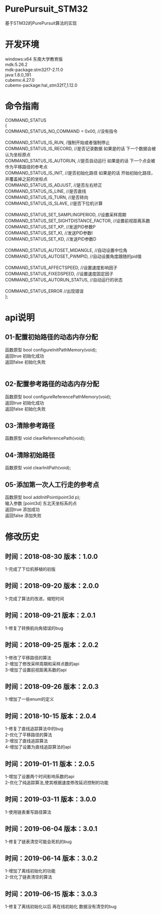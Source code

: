 # PurePursuit_STM32
基于STM32的PurePursuit算法的实现

# 开发环境
windows:x64 东南大学教育版<br>
mdk:5.26.2<br>
mdk-package:stm32f7-2.11.0<br>
java:1.8.0_191<br>
cubemx:4.27.0<br>
cubemx-package:hal_stm32f7_1.12.0<br>

# 命令指南
COMMAND_STATUS<br>
{<br>
	COMMAND_STATUS_NO_COMMAND = 0x00,		//没有指令<br><br>
	COMMAND_STATUS_IS_RUN,				/强制开始或者强制停止<br>
	COMMAND_STATUS_IS_RECORD,                   	//是否记录数据 如果是的话 下一个数据会被认为坐标原点<br>
	COMMAND_STATUS_IS_AUTORUN,                  	//是否自动运行 如果是的话 下一个点会被作为平移路径的参考点<br>
	COMMAND_STATUS_IS_INIT,                     	//是否初始化路径 如果是的话 开始初始化路径，并覆盖掉之前的坐标点<br>
	COMMAND_STATUS_IS_ADJUST,                   	//是否左右矫正<br>
	COMMAND_STATUS_IS_LINE,				//是否直线<br>
	COMMAND_STATUS_IS_TURN,				//是否转向<br>
	COMMAND_STATUS_IS_SLAVE,			//是否下位机计算<br><br>
	COMMAND_STATUS_SET_SAMPLINGPERIOD,		//设置采样周期<br>
	COMMAND_STATUS_SET_SIGHTDISTANCE_FACTOR,	//设置前视距离系数<br>
	COMMAND_STATUS_SET_KP,                     	//发送PID参数P<br>
  	COMMAND_STATUS_SET_KI,                     	//发送PID参数I<br>
  	COMMAND_STATUS_SET_KD,                     	//发送PID参数D<br><br>
	COMMAND_STATUS_AUTOSET_MIDANGLE,            	//自动设置中位角<br>
	COMMAND_STATUS_AUTOSET_PWMPID,              	//自动设置角度跟随的pid值<br><br>
	COMMAND_STATUS_AFFECTSPEED,			//设置速度影响因子<br>
	COMMAND_STATUS_FIXEDSPEED,			//设置速度固定因子<br>
	COMMAND_STATUS_AUTORUN_STATUS,              	//自动运行的状态<br><br>
	COMMAND_STATUS_ERROR              		//出现错误<br>
};


# api说明
## 01-配置初始路径的动态内存分配
函数原型 bool configureInitPathMemory(void);<br>
返回true  初始化成功<br>
返回false 初始化失败<br><br>

## 02-配置参考路径的动态内存分配
函数原型 bool configureReferencePathMemory(void);<br>
返回true  初始化成功<br>
返回false 初始化失败<br>

## 03-清除参考路径
函数原型 void clearReferencePath(void);<br>

## 04-清除初始路径
函数原型 void clearInitPath(void);<br>

## 05-添加第一次人工行走的参考点
函数原型 bool addInitPoint(point3d p);<br>
输入参数 [point3d] 东北天坐标系的点<br>
返回true  添加成功<br>
返回false 添加失败<br>

# 修改历史
## 时间：2018-08-30  版本：1.0.0
1-完成了下位机移植的初版<br>

## 时间：2018-09-20  版本：2.0.0
1-完成了算法的改进，缩短时间<br>

## 时间：2018-09-21  版本：2.0.1
1-修复了转换航向角错误的bug<br>

## 时间：2018-09-25  版本：2.0.2
1-修改了平移路径的算法<br>
2-增加了修改采样周期和采样点数的api<br>
3-增加了设置前视距离系数的api<br>

## 时间：2018-09-26  版本：2.0.3
1-增加了一些enum的定义<br>

## 时间：2018-10-15  版本：2.0.4
1-修复了直线追踪算法中的bug<br>
2-优化了平移路径的算法<br>
3-增加了直线追踪算法<br>
4-增加了设置为直线追踪算法的api<br>

## 时间：2019-01-11  版本：2.0.5
1-增加了设置两个时间影响系数的api<br>
2-优化了纯追踪算法,使其根据速度修改延迟控制的功能<br>

## 时间：2019-03-11  版本：3.0.0
1-使用链表重写路径算法<br>

## 时间：2019-06-04  版本：3.0.1
1-修复了链表清空可能会死机的bug<br>

## 时间：2019-06-14  版本：3.0.2
1-增加了离线初始化的功能<br>
2-优化了链表清空的算法<br>

## 时间：2019-06-15  版本：3.0.3
1-修复了离线初始化以后 再在线初始化 数据没有清空的bug<br>
